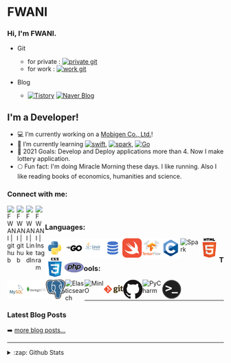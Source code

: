 # FWANI
### Hi, I'm FWANI.

- Git
  - for private : [![private git](https://img.shields.io/badge/fwani-git-green?color=1DA1F2&logo=github&style=flat-square)][git fwani]
  - for work : [![work git](https://img.shields.io/badge/seungfwani-git-green?color=1DA1F2&logo=github&style=flat-square)][git seungfwani]

- Blog
  - [![Tistory](https://img.shields.io/badge/fwani.tistory.com-blog-green?color=1DA1F2&logo=kakao&style=flat-square)][tistory]
[![Naver Blog](https://img.shields.io/badge/blog.naver.com/ssh3997-blog-green?color=1DA1F2&logo=naver&style=flat-square)][naver blog]

## I'm a Developer!

- 💻 I’m currently working on a [Mobigen Co., Ltd.](http://www.mobigen.com)!
- 📄 I’m currently learning [![swift](https://img.shields.io/badge/Swift-Apple-red?color=FA7343&logo=swift&style=flat-square)](https://swift.org), [![spark](https://img.shields.io/badge/Spark-Apache-red?color=E25A1C&logo=swift&style=flat-square)](https://spark.apache.org), [![Go](https://img.shields.io/badge/Go-Google-red?color=00ADD8&logo=go&style=flat-square)](https://golang.org)
- 📆 2021 Goals: Develop and Deploy applications more than 4. Now I make lottery application.
- 🌕 Fun fact: I'm doing Miracle Morning these days. I like running. Also I like reading books of economics, humanities and science.

### Connect with me:

[<img align="left" alt="FWANI | github" width="22px" src="https://simpleicons.org/icons/github.svg" />][git fwani]
[<img align="left" alt="FWANI | github" width="22px" src="https://simpleicons.org/icons/github.svg" />][git seungfwani]
[<img align="left" alt="FWANI | LinkedIn" width="22px" src="https://simpleicons.org/icons/linkedin.svg" />][linkedin]
[<img align="left" alt="FWANI | Instagram" width="22px" src="https://simpleicons.org/icons/instagram.svg" />][instagram]

<br />

### Languages:

<img align="left" alt="Python" width="45px" src="https://raw.githubusercontent.com/github/explore/80688e429a7d4ef2fca1e82350fe8e3517d3494d/topics/python/python.png" />
<img align="left" alt="Go" width="45px" src="https://raw.githubusercontent.com/github/explore/80688e429a7d4ef2fca1e82350fe8e3517d3494d/topics/go/go.png" />
<img align="left" alt="Java" width="45px" src="https://raw.githubusercontent.com/github/explore/80688e429a7d4ef2fca1e82350fe8e3517d3494d/topics/java/java.png" />
<img align="left" alt="SQL" width="45px" src="https://raw.githubusercontent.com/github/explore/80688e429a7d4ef2fca1e82350fe8e3517d3494d/topics/sql/sql.png" />
<img align="left" alt="Swift" width="45px" src="https://raw.githubusercontent.com/github/explore/80688e429a7d4ef2fca1e82350fe8e3517d3494d/topics/swift/swift.png" />
<img align="left" alt="Tensorflow" width="45px" src="https://raw.githubusercontent.com/github/explore/80688e429a7d4ef2fca1e82350fe8e3517d3494d/topics/tensorflow/tensorflow.png" />
<img align="left" alt="C" width="45px" src="https://raw.githubusercontent.com/github/explore/80688e429a7d4ef2fca1e82350fe8e3517d3494d/topics/c/c.png" />
<img align="left" alt="Spark" width="45px" src="https://spark.apache.org/images/spark-logo-trademark.png" />
<img align="left" alt="HTML5" width="45px" src="https://raw.githubusercontent.com/github/explore/80688e429a7d4ef2fca1e82350fe8e3517d3494d/topics/html/html.png" />
<img align="left" alt="CSS3" width="45px" src="https://raw.githubusercontent.com/github/explore/80688e429a7d4ef2fca1e82350fe8e3517d3494d/topics/css/css.png" />
<img align="left" alt="PHP" width="45px" src="https://raw.githubusercontent.com/github/explore/80688e429a7d4ef2fca1e82350fe8e3517d3494d/topics/php/php.png" />

<br />

### Tools:

<img align="left" alt="MySQL" width="45px" src="https://raw.githubusercontent.com/github/explore/80688e429a7d4ef2fca1e82350fe8e3517d3494d/topics/mysql/mysql.png" />
<img align="left" alt="MongoDB" width="45px" src="https://raw.githubusercontent.com/github/explore/80688e429a7d4ef2fca1e82350fe8e3517d3494d/topics/mongodb/mongodb.png" />
<img align="left" alt="PostgreSQL" width="45px" src="https://raw.githubusercontent.com/github/explore/80688e429a7d4ef2fca1e82350fe8e3517d3494d/topics/postgresql/postgresql.png" />
<img align="left" alt="Elasticsearch" width="45px" src="https://avatars0.githubusercontent.com/u/6764390?s=200&v=4" />
<img align="left" alt="MinIO" width="45px" src="https://raw.githubusercontent.com/minio/minio/master/.github/logo.svg?sanitize=true" />
<img align="left" alt="Git" width="45px" src="https://raw.githubusercontent.com/github/explore/80688e429a7d4ef2fca1e82350fe8e3517d3494d/topics/git/git.png" />
<img align="left" alt="GitHub" width="45px" src="https://raw.githubusercontent.com/github/explore/78df643247d429f6cc873026c0622819ad797942/topics/github/github.png" />
<img align="left" alt="PyCharm" width="45px" src="https://upload.wikimedia.org/wikipedia/commons/thumb/a/a1/PyCharm_Logo.svg/512px-PyCharm_Logo.svg.png" />
<img align="left" alt="Terminal" width="45px" src="https://raw.githubusercontent.com/github/explore/80688e429a7d4ef2fca1e82350fe8e3517d3494d/topics/terminal/terminal.png" />

<br />
<br />

---

### Latest Blog Posts

<!-- BLOG-POST-LIST:START -->
<!-- BLOG-POST-LIST:END -->

➡️ [more blog posts...][tistory]

---

<details>
  <summary>:zap: Github Stats</summary>

  ![Anurag's GitHub stats](https://github-readme-stats.vercel.app/api?username=fwani&count_private=true&show_icons=true&theme=highcontrast )
  ![Anurag's GitHub stats](https://github-readme-stats.vercel.app/api?username=seungfwani&count_private=true&show_icons=true&theme=highcontrast )

</details>

[git fwani]: https://github.com/fwani
[git seungfwani]: https://github.com/seungfwani
[tistory]: http://fwani.tistory.com
[naver blog]: https://blog.naver.com/ssh3997
[instagram]: https://instagram.com/__fwani__
[linkedin]: https://linkedin.com/in/seunghwan-seo-1a915b171
